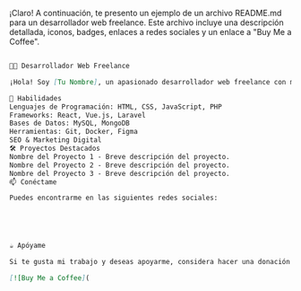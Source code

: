 ¡Claro! A continuación, te presento un ejemplo de un archivo README.md para un desarrollador web freelance. Este archivo incluye una descripción detallada, iconos, badges, enlaces a redes sociales y un enlace a "Buy Me a Coffee".

```markdown

👨‍💻 Desarrollador Web Freelance

¡Hola! Soy [Tu Nombre], un apasionado desarrollador web freelance con más de [X años] de experiencia en la creación de sitios web y aplicaciones interactivas. Mi objetivo es ayudar a las empresas y emprendedores a llevar su presencia en línea al siguiente nivel mediante soluciones personalizadas y efectivas.

🚀 Habilidades
Lenguajes de Programación: HTML, CSS, JavaScript, PHP
Frameworks: React, Vue.js, Laravel
Bases de Datos: MySQL, MongoDB
Herramientas: Git, Docker, Figma
SEO & Marketing Digital
🛠️ Proyectos Destacados
Nombre del Proyecto 1 - Breve descripción del proyecto.
Nombre del Proyecto 2 - Breve descripción del proyecto.
Nombre del Proyecto 3 - Breve descripción del proyecto.
📫 Conéctame

Puedes encontrarme en las siguientes redes sociales:





☕ Apóyame

Si te gusta mi trabajo y deseas apoyarme, considera hacer una donación en Buy Me a Coffee. ¡Cualquier contribución es muy apreciada!

[![Buy Me a Coffee](
